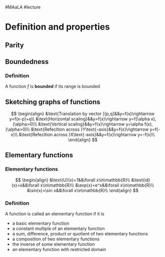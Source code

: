 #MAaLA #lecture 

# Definition and properties
## Parity

## Boundedness
### Definition
A function *f* is **bounded** if its range is bounded

## Sketching graphs of functions
$$
\begin{align}
	&\text{Translation by vector }[p,q]&&y=f(x)\rightarrow y=f(x-p)+q\\
	&\text{Horizontal scaling}&&y=f(x)\rightarrow y=f(\alpha x),(\alpha>0)\\
	&\text{Vertical scaling}&&y=f(x)\rightarrow y=\alpha f(x),(\alpha>0)\\
	&\text{Refecltion across }Y\text{-axis}&&y=f(x)\rightarrow y=f(-x)\\
	&\text{Refecltion across }X\text{-axis}&&y=f(x)\rightarrow y=-f(x)\\
\end{align}
$$

## Elementary functions
### Elementary functions
$$
\begin{align}
	&\text{U}(x)=1&&\forall x\in\mathbb{R}\\
	&\text{id}(x)=x&&\forall x\in\mathbb{R}\\
	&\exp(x)=e^x&&\forall x\in\mathbb{R}\\
	&\sin(x)=\sin x&&\forall x\in\mathbb{R}\\
\end{align}
$$

### Definition
A function is called an elementary function if it is
- a basic elementary function
- a constant multiple of an elementary function
- a sum, difference, product or quotient of two elementary functions
- a composition of two elementary functions
- the inverse of some elementary function
- an elementary function with restricted domain
